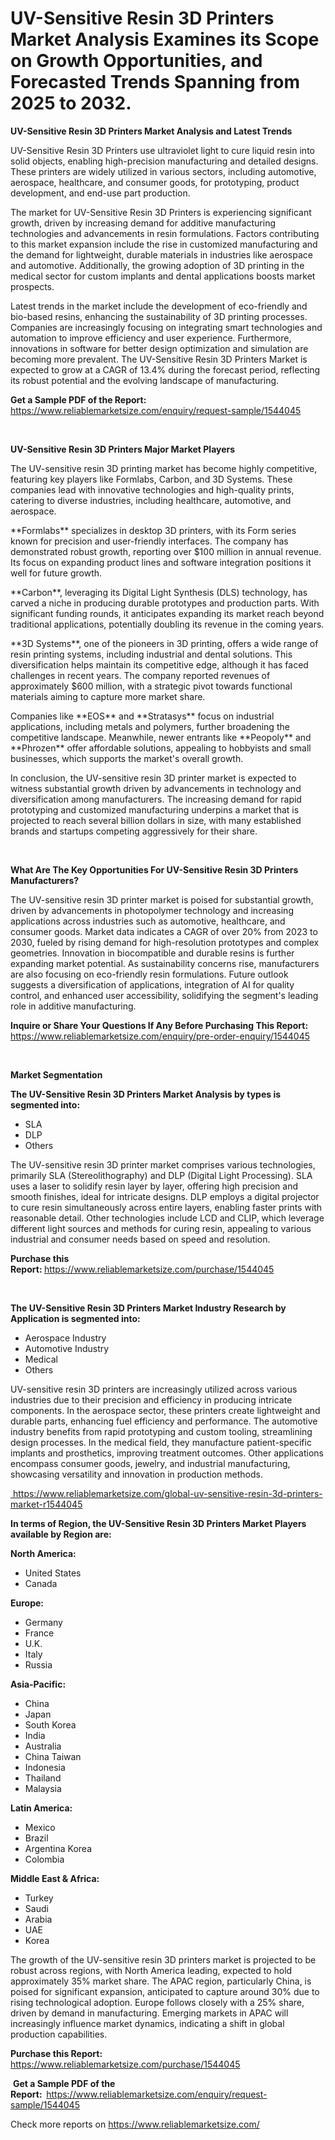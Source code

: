 <p><h1>UV-Sensitive Resin 3D Printers Market Analysis Examines its Scope on Growth Opportunities, and Forecasted Trends Spanning from 2025 to 2032.</h1></p><p><strong>UV-Sensitive Resin 3D Printers Market Analysis and Latest Trends</strong></p>
<p><p>UV-Sensitive Resin 3D Printers use ultraviolet light to cure liquid resin into solid objects, enabling high-precision manufacturing and detailed designs. These printers are widely utilized in various sectors, including automotive, aerospace, healthcare, and consumer goods, for prototyping, product development, and end-use part production.</p><p>The market for UV-Sensitive Resin 3D Printers is experiencing significant growth, driven by increasing demand for additive manufacturing technologies and advancements in resin formulations. Factors contributing to this market expansion include the rise in customized manufacturing and the demand for lightweight, durable materials in industries like aerospace and automotive. Additionally, the growing adoption of 3D printing in the medical sector for custom implants and dental applications boosts market prospects.</p><p>Latest trends in the market include the development of eco-friendly and bio-based resins, enhancing the sustainability of 3D printing processes. Companies are increasingly focusing on integrating smart technologies and automation to improve efficiency and user experience. Furthermore, innovations in software for better design optimization and simulation are becoming more prevalent. The UV-Sensitive Resin 3D Printers Market is expected to grow at a CAGR of 13.4% during the forecast period, reflecting its robust potential and the evolving landscape of manufacturing.</p></p>
<p><strong>Get a Sample PDF of the Report:&nbsp;</strong> <a href="https://www.reliablemarketsize.com/enquiry/request-sample/1544045?utm_campaign=2799&utm_medium=2&utm_source=Github&utm_content=ia&utm_term=11042025&utm_id=uv-sensitive-resin-3d-printers">https://www.reliablemarketsize.com/enquiry/request-sample/1544045</a></p>
<p>&nbsp;</p>
<p><strong>UV-Sensitive Resin 3D Printers Major Market Players</strong></p>
<p><p>The UV-sensitive resin 3D printing market has become highly competitive, featuring key players like Formlabs, Carbon, and 3D Systems. These companies lead with innovative technologies and high-quality prints, catering to diverse industries, including healthcare, automotive, and aerospace.</p><p>**Formlabs** specializes in desktop 3D printers, with its Form series known for precision and user-friendly interfaces. The company has demonstrated robust growth, reporting over $100 million in annual revenue. Its focus on expanding product lines and software integration positions it well for future growth.</p><p>**Carbon**, leveraging its Digital Light Synthesis (DLS) technology, has carved a niche in producing durable prototypes and production parts. With significant funding rounds, it anticipates expanding its market reach beyond traditional applications, potentially doubling its revenue in the coming years.</p><p>**3D Systems**, one of the pioneers in 3D printing, offers a wide range of resin printing systems, including industrial and dental solutions. This diversification helps maintain its competitive edge, although it has faced challenges in recent years. The company reported revenues of approximately $600 million, with a strategic pivot towards functional materials aiming to capture more market share.</p><p>Companies like **EOS** and **Stratasys** focus on industrial applications, including metals and polymers, further broadening the competitive landscape. Meanwhile, newer entrants like **Peopoly** and **Phrozen** offer affordable solutions, appealing to hobbyists and small businesses, which supports the market's overall growth.</p><p>In conclusion, the UV-sensitive resin 3D printer market is expected to witness substantial growth driven by advancements in technology and diversification among manufacturers. The increasing demand for rapid prototyping and customized manufacturing underpins a market that is projected to reach several billion dollars in size, with many established brands and startups competing aggressively for their share.</p></p>
<p>&nbsp;</p>
<p><strong>What Are The Key Opportunities For UV-Sensitive Resin 3D Printers Manufacturers?</strong></p>
<p><p>The UV-sensitive resin 3D printer market is poised for substantial growth, driven by advancements in photopolymer technology and increasing applications across industries such as automotive, healthcare, and consumer goods. Market data indicates a CAGR of over 20% from 2023 to 2030, fueled by rising demand for high-resolution prototypes and complex geometries. Innovation in biocompatible and durable resins is further expanding market potential. As sustainability concerns rise, manufacturers are also focusing on eco-friendly resin formulations. Future outlook suggests a diversification of applications, integration of AI for quality control, and enhanced user accessibility, solidifying the segment's leading role in additive manufacturing.</p></p>
<p><strong>Inquire or Share Your Questions If Any Before Purchasing This Report:</strong> <a href="https://www.reliablemarketsize.com/enquiry/pre-order-enquiry/1544045?utm_campaign=2799&utm_medium=2&utm_source=Github&utm_content=ia&utm_term=11042025&utm_id=uv-sensitive-resin-3d-printers">https://www.reliablemarketsize.com/enquiry/pre-order-enquiry/1544045</a></p>
<p>&nbsp;</p>
<p><strong>Market Segmentation</strong></p>
<p><strong>The UV-Sensitive Resin 3D Printers Market Analysis by types is segmented into:</strong></p>
<p><ul><li>SLA</li><li>DLP</li><li>Others</li></ul></p>
<p><p>The UV-sensitive resin 3D printer market comprises various technologies, primarily SLA (Stereolithography) and DLP (Digital Light Processing). SLA uses a laser to solidify resin layer by layer, offering high precision and smooth finishes, ideal for intricate designs. DLP employs a digital projector to cure resin simultaneously across entire layers, enabling faster prints with reasonable detail. Other technologies include LCD and CLIP, which leverage different light sources and methods for curing resin, appealing to various industrial and consumer needs based on speed and resolution.</p></p>
<p><strong>Purchase this Report:&nbsp;</strong><a href="https://www.reliablemarketsize.com/purchase/1544045?utm_campaign=2799&utm_medium=2&utm_source=Github&utm_content=ia&utm_term=11042025&utm_id=uv-sensitive-resin-3d-printers">https://www.reliablemarketsize.com/purchase/1544045</a></p>
<p>&nbsp;</p>
<p><strong>The UV-Sensitive Resin 3D Printers Market Industry Research by Application is segmented into:</strong></p>
<p><ul><li>Aerospace Industry</li><li>Automotive Industry</li><li>Medical</li><li>Others</li></ul></p>
<p><p>UV-sensitive resin 3D printers are increasingly utilized across various industries due to their precision and efficiency in producing intricate components. In the aerospace sector, these printers create lightweight and durable parts, enhancing fuel efficiency and performance. The automotive industry benefits from rapid prototyping and custom tooling, streamlining design processes. In the medical field, they manufacture patient-specific implants and prosthetics, improving treatment outcomes. Other applications encompass consumer goods, jewelry, and industrial manufacturing, showcasing versatility and innovation in production methods.</p></p>
<p><a href="https://www.reliablemarketsize.com/global-uv-sensitive-resin-3d-printers-market-r1544045?utm_campaign=2799&utm_medium=2&utm_source=Github&utm_content=ia&utm_term=11042025&utm_id=uv-sensitive-resin-3d-printers">&nbsp;https://www.reliablemarketsize.com/global-uv-sensitive-resin-3d-printers-market-r1544045</a></p>
<p><strong>In terms of Region, the UV-Sensitive Resin 3D Printers Market Players available by Region are:</strong></p>
<p>
    <p> <strong> North America: </strong>
        <ul>
            <li>United States</li>
            <li>Canada</li>
        </ul>
        </p> 
    <p> <strong> Europe: </strong>
        <ul>
            <li>Germany</li>
            <li>France</li>
            <li>U.K.</li>
            <li>Italy</li>
            <li>Russia</li>
        </ul>
        </p> 
    <p> <strong> Asia-Pacific: </strong>
        <ul>
            <li>China</li>
            <li>Japan</li>
            <li>South Korea</li>
            <li>India</li>
            <li>Australia</li>
            <li>China Taiwan</li>
            <li>Indonesia</li>
            <li>Thailand</li>
            <li>Malaysia</li>
        </ul>
        </p> 
    <p> <strong> Latin America: </strong>
        <ul>
            <li>Mexico</li>
            <li>Brazil</li>
            <li>Argentina Korea</li>
            <li>Colombia</li>
        </ul>
        </p> 
    <p> <strong> Middle East & Africa: </strong>
        <ul>
            <li>Turkey</li>
            <li>Saudi</li>
            <li>Arabia</li>
            <li>UAE</li>
            <li>Korea</li>
        </ul>
    </p>
    </p>
<p><p>The growth of the UV-sensitive resin 3D printers market is projected to be robust across regions, with North America leading, expected to hold approximately 35% market share. The APAC region, particularly China, is poised for significant expansion, anticipated to capture around 30% due to rising technological adoption. Europe follows closely with a 25% share, driven by demand in manufacturing. Emerging markets in APAC will increasingly influence market dynamics, indicating a shift in global production capabilities.</p></p>
<p><strong>Purchase this Report: </strong><a href="https://www.reliablemarketsize.com/purchase/1544045?utm_campaign=2799&utm_medium=2&utm_source=Github&utm_content=ia&utm_term=11042025&utm_id=uv-sensitive-resin-3d-printers">https://www.reliablemarketsize.com/purchase/1544045</a></p>
<p>&nbsp;<strong>Get a Sample PDF of the Report:&nbsp;&nbsp;</strong><a href="https://www.reliablemarketsize.com/enquiry/request-sample/1544045?utm_campaign=2799&utm_medium=2&utm_source=Github&utm_content=ia&utm_term=11042025&utm_id=uv-sensitive-resin-3d-printers">https://www.reliablemarketsize.com/enquiry/request-sample/1544045</a></p>
<p><strong></strong></p>
<p>Check more reports on <a href="https://www.reliablemarketsize.com/?utm_campaign=2799&utm_medium=2&utm_source=Github&utm_content=ia&utm_term=11042025&utm_id=uv-sensitive-resin-3d-printers">https://www.reliablemarketsize.com/</a></p>